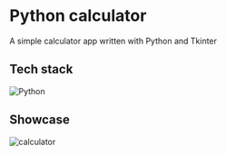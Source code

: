 # Python calculator
A simple calculator app written with Python and Tkinter 

## Tech stack
![Python](https://img.shields.io/badge/python-3670A0?style=for-the-badge&logo=python&logoColor=ffdd54)

## Showcase
<img src="https://github.com/TomasKukumberg/Tkinter-calculator/blob/master/show.gif" alt="calculator" />

